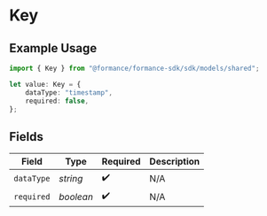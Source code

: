 # Key

## Example Usage

```typescript
import { Key } from "@formance/formance-sdk/sdk/models/shared";

let value: Key = {
    dataType: "timestamp",
    required: false,
};
```

## Fields

| Field              | Type               | Required           | Description        |
| ------------------ | ------------------ | ------------------ | ------------------ |
| `dataType`         | *string*           | :heavy_check_mark: | N/A                |
| `required`         | *boolean*          | :heavy_check_mark: | N/A                |